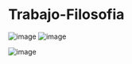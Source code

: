 # Trabajo-Filosofia
![image](https://user-images.githubusercontent.com/92707871/200198330-30836b90-8e98-4bc5-8233-a669e2d91da2.png)
![image](https://user-images.githubusercontent.com/92707871/200198381-1ca931e0-5824-4024-b4ae-a7f8fb1ece0f.png)

![image](https://user-images.githubusercontent.com/92707871/200198338-e0cd4595-690e-4770-a91f-06a67a32b256.png)

